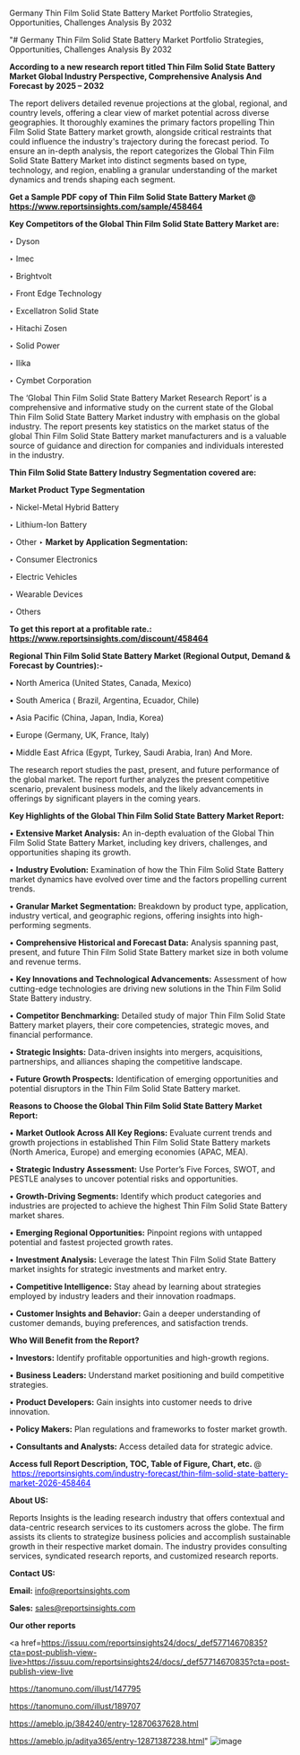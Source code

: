 Germany Thin Film Solid State Battery Market Portfolio Strategies, Opportunities, Challenges Analysis By 2032

"# Germany Thin Film Solid State Battery Market Portfolio Strategies, Opportunities, Challenges Analysis By 2032

<strong>According to a new research report titled Thin Film Solid State Battery Market Global Industry Perspective, Comprehensive Analysis And Forecast by 2025 – 2032</strong>

The report delivers detailed revenue projections at the global, regional, and country levels, offering a clear view of market potential across diverse geographies. It thoroughly examines the primary factors propelling Thin Film Solid State Battery market growth, alongside critical restraints that could influence the industry's trajectory during the forecast period. To ensure an in-depth analysis, the report categorizes the Global Thin Film Solid State Battery Market into distinct segments based on type, technology, and region, enabling a granular understanding of the market dynamics and trends shaping each segment.

<strong>Get a Sample PDF copy of Thin Film Solid State Battery Market </strong><strong>@<a href=https://www.reportsinsights.com/sample/458464 style=color:#0000ff;> https://www.reportsinsights.com/sample/458464</a></strong></font>

<strong>Key Competitors of the Global Thin Film Solid State Battery Market are:</strong>

‣ Dyson

‣ Imec

‣ Brightvolt

‣ Front Edge Technology

‣ Excellatron Solid State

‣ Hitachi Zosen

‣ Solid Power

‣ Ilika

‣ Cymbet Corporation

The ‘Global Thin Film Solid State Battery Market Research Report’ is a comprehensive and informative study on the current state of the Global Thin Film Solid State Battery Market industry with emphasis on the global industry. The report presents key statistics on the market status of the global Thin Film Solid State Battery market manufacturers and is a valuable source of guidance and direction for companies and individuals interested in the industry.

<strong>Thin Film Solid State Battery Industry Segmentation covered are:</strong>

<strong>Market Product Type Segmentation</strong>

‣ Nickel-Metal Hybrid Battery

‣ Lithium-Ion Battery

‣ Other
‣ 
<strong>Market by Application Segmentation:</strong>

‣ Consumer Electronics

‣ Electric Vehicles

‣ Wearable Devices

‣ Others

<strong>To get this report at a profitable rate.: <a href=https://www.reportsinsights.com/discount/458464 style=color:#0000ff;>https://www.reportsinsights.com/discount/458464</a></strong></font>

<strong>Regional Thin Film Solid State Battery Market (Regional Output, Demand &amp; Forecast by Countries):-</strong>

• North America (United States, Canada, Mexico)

• South America ( Brazil, Argentina, Ecuador, Chile)

• Asia Pacific (China, Japan, India, Korea)

• Europe (Germany, UK, France, Italy)

• Middle East Africa (Egypt, Turkey, Saudi Arabia, Iran) And More.

The research report studies the past, present, and future performance of the global market. The report further analyzes the present competitive scenario, prevalent business models, and the likely advancements in offerings by significant players in the coming years.

<strong>Key Highlights of the Global Thin Film Solid State Battery Market Report:</strong>

• <strong>Extensive Market Analysis:</strong> An in-depth evaluation of the Global Thin Film Solid State Battery Market, including key drivers, challenges, and opportunities shaping its growth.

• <strong>Industry Evolution:</strong> Examination of how the Thin Film Solid State Battery market dynamics have evolved over time and the factors propelling current trends.

• <strong>Granular Market Segmentation:</strong> Breakdown by product type, application, industry vertical, and geographic regions, offering insights into high-performing segments.

• <strong>Comprehensive Historical and Forecast Data:</strong> Analysis spanning past, present, and future Thin Film Solid State Battery market size in both volume and revenue terms.

• <strong>Key Innovations and Technological Advancements:</strong> Assessment of how cutting-edge technologies are driving new solutions in the Thin Film Solid State Battery industry.

• <strong>Competitor Benchmarking:</strong> Detailed study of major Thin Film Solid State Battery market players, their core competencies, strategic moves, and financial performance.

• <strong>Strategic Insights:</strong> Data-driven insights into mergers, acquisitions, partnerships, and alliances shaping the competitive landscape.

• <strong>Future Growth Prospects:</strong> Identification of emerging opportunities and potential disruptors in the Thin Film Solid State Battery market.

<strong>Reasons to Choose the Global Thin Film Solid State Battery Market Report:</strong>

• <strong>Market Outlook Across All Key Regions:</strong> Evaluate current trends and growth projections in established Thin Film Solid State Battery markets (North America, Europe) and emerging economies (APAC, MEA).

• <strong>Strategic Industry Assessment:</strong> Use Porter’s Five Forces, SWOT, and PESTLE analyses to uncover potential risks and opportunities.

• <strong>Growth-Driving Segments:</strong> Identify which product categories and industries are projected to achieve the highest Thin Film Solid State Battery market shares.

• <strong>Emerging Regional Opportunities:</strong> Pinpoint regions with untapped potential and fastest projected growth rates.

• <strong>Investment Analysis:</strong> Leverage the latest Thin Film Solid State Battery market insights for strategic investments and market entry.

• <strong>Competitive Intelligence:</strong> Stay ahead by learning about strategies employed by industry leaders and their innovation roadmaps.

• <strong>Customer Insights and Behavior:</strong> Gain a deeper understanding of customer demands, buying preferences, and satisfaction trends.

<strong>Who Will Benefit from the Report?</strong>

• <strong>Investors:</strong> Identify profitable opportunities and high-growth regions.

• <strong>Business Leaders:</strong> Understand market positioning and build competitive strategies.

• <strong>Product Developers:</strong> Gain insights into customer needs to drive innovation.

• <strong>Policy Makers:</strong> Plan regulations and frameworks to foster market growth.

• <strong>Consultants and Analysts:</strong> Access detailed data for strategic advice.
</ul>
<strong>Access full Report Description, TOC, Table of Figure, Chart, etc. </strong>@  <a href=https://reportsinsights.com/industry-forecast/thin-film-solid-state-battery-market-2026-458464 style=color:#0000ff;>https://reportsinsights.com/industry-forecast/thin-film-solid-state-battery-market-2026-458464</a></font>

<strong><strong>About US</strong>:</strong>

Reports Insights is the leading research industry that offers contextual and data-centric research services to its customers across the globe. The firm assists its clients to strategize business policies and accomplish sustainable growth in their respective market domain. The industry provides consulting services, syndicated research reports, and customized research reports.

<strong>Contact US:</strong>

<p class=""""><b>Email:</b> <a href=mailto:info@reportsinsights.com>info@reportsinsights.com</a></p>
<p class=""""><b>Sales:</b> <a href=mailto:sales@reportsinsights.com>sales@reportsinsights.com</a></p>

<strong>Our other reports</strong>

<a href=https://issuu.com/reportsinsights24/docs/_def57714670835?cta=post-publish-view-live>https://issuu.com/reportsinsights24/docs/_def57714670835?cta=post-publish-view-live</a>

<a href=https://tanomuno.com/illust/147795>https://tanomuno.com/illust/147795</a>

<a href=https://tanomuno.com/illust/189707>https://tanomuno.com/illust/189707</a>

<a href=https://ameblo.jp/384240/entry-12870637628.html>https://ameblo.jp/384240/entry-12870637628.html</a>

<a href=https://ameblo.jp/aditya365/entry-12871387238.html>https://ameblo.jp/aditya365/entry-12871387238.html</a>"
![image](https://github.com/user-attachments/assets/f78c4d78-0611-4a3a-abe0-5d7744efdb38)
